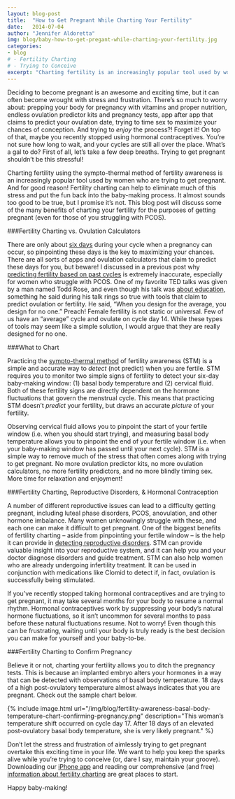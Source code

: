 ```yaml
---
layout: blog-post
title:  "How to Get Pregnant While Charting Your Fertility"
date:   2014-07-04
author: "Jennifer Aldoretta"
img: blog/baby-how-to-get-pregant-while-charting-your-fertility.jpg
categories: 
- blog
# - Fertility Charting
# - Trying to Conceive
excerpt: "Charting fertility is an increasingly popular tool used by women who are trying to get pregnant. And for good reason! Fertility charting can help to eliminate a lot of stress and put the fun back into baby-making..."
---
```


Deciding to become pregnant is an awesome and exciting time, but it can often become wrought with stress and frustration. There&rsquo;s so much to worry about: prepping your body for pregnancy with vitamins and proper nutrition, endless ovulation predictor kits and pregnancy tests, app after app that claims to predict your ovulation date, trying to time sex to maximize your chances of conception. And trying to *enjoy* the process?! Forget it! On top of that, maybe you recently stopped using hormonal contraceptives. You&rsquo;re not sure how long to wait, and your cycles are still all over the place. What&rsquo;s a gal to do? First of all, let&rsquo;s take a few deep breaths. Trying to get pregnant shouldn&rsquo;t be this stressful! 

Charting fertility using the sympto-thermal method of fertility awareness is an increasingly popular tool used by women who are trying to get pregnant. And for good reason! Fertility charting can help to eliminate much of this stress and put the fun back into the baby-making process. It almost sounds too good to be true, but I promise it&rsquo;s not. This blog post will discuss some of the many benefits of charting your fertility for the purposes of getting pregnant (even for those of you struggling with PCOS).

###Fertility Charting vs. Ovulation Calculators

There are only about <a class="text-link" target="_blank" href="http://www.google.com/url?q=http%3A%2F%2Fhumrep.oxfordjournals.org%2Fcontent%2F14%2F7%2F1835.full&sa=D&sntz=1&usg=AFQjCNHlhcDJURfoHzM4r7kO5R2vtN_Fvg">six days</a> during your cycle when a pregnancy can occur, so pinpointing these days is the key to maximizing your chances. There are all sorts of apps and ovulation calculators that claim to predict these days for you, but beware! I discussed in a previous post why <a class="text-link" href="/blog/2014/06/23/standard-days-method-rhythm-method-sympto-thermal-method-whats-the-difference/#.U7a4GI1dUnJ">predicting fertility based on past cycles</a> is extremely inaccurate, especially for women who struggle with PCOS. One of my favorite TED talks was given by a man named Todd Rose, and even though his talk was <a class="text-link" target="_blank" href="https://www.youtube.com/watch?v=4eBmyttcfU4">about education</a>, something he said during his talk rings so true with tools that claim to predict ovulation or fertility. He said, &ldquo;When you design for the average, you design for no one.&rdquo; Preach! Female fertility is not static or universal. Few of us have an &ldquo;average&rdquo; cycle and ovulate on cycle day 14. While these types of tools may seem like a simple solution, I would argue that they are really designed for no one.

###What to Chart

Practicing the <a class="text-link" href="/the-cycle/chapter-7-the-rules-of-the-sympto-thermal-method/">sympto-thermal method</a> of fertility awareness (STM) is a simple and accurate way to *detect* (not predict) when you are fertile. STM requires you to monitor two simple signs of fertility to detect your six-day baby-making window: (1) basal body temperature and (2) cervical fluid. Both of these fertility signs are directly dependent on the hormone fluctuations that govern the menstrual cycle. This means that practicing STM doesn&rsquo;t *predict* your fertility, but draws an accurate *picture* of your fertility. 

Observing cervical fluid allows you to pinpoint the start of your fertile window (i.e. when you should start trying), and measuring basal body temperature allows you to pinpoint the end of your fertile window (i.e. when your baby-making window has passed until your next cycle). STM is a simple way to remove much of the stress that often comes along with trying to get pregnant. No more ovulation predictor kits, no more ovulation calculators, no more fertility predictors, and no more blindly timing sex. More time for relaxation and enjoyment!

###Fertility Charting, Reproductive Disorders, & Hormonal Contraception

A number of different reproductive issues can lead to a difficulty getting pregnant, including luteal phase disorders, PCOS, anovulation, and other hormone imbalance. Many women unknowingly struggle with these, and each one can make it difficult to get pregnant. One of the biggest benefits of fertility charting &ndash; aside from pinpointing your fertile window &ndash; is the help it can provide in <a class="text-link" href="/the-cycle/appendix-c-the-sympto-thermal-method-for-reproductive-health/">detecting reproductive disorders</a>. STM can provide valuable insight into your reproductive system, and it can help you and your doctor diagnose disorders and guide treatment. STM can also help women who are already undergoing infertility treatment. It can be used in conjunction with medications like Clomid to detect if, in fact, ovulation is successfully being stimulated. 

If you&rsquo;ve recently stopped taking hormonal contraceptives and are trying to get pregnant, it may take several months for your body to resume a normal rhythm. Hormonal contraceptives work by suppressing your body&rsquo;s natural hormone fluctuations, so it isn&rsquo;t uncommon for several months to pass before these natural fluctuations resume. Not to worry! Even though this can be frustrating, waiting until your body is truly ready is the best decision you can make for yourself and your baby-to-be. 

###Fertility Charting to Confirm Pregnancy

Believe it or not, charting your fertility allows you to ditch the pregnancy tests. This is because an implanted embryo alters your hormones in a way that can be detected with observations of basal body temperature. 18 days of a high post-ovulatory temperature almost always indicates that you are pregnant. Check out the sample chart below.

{% include image.html url="/img/blog/fertility-awareness-basal-body-temperature-chart-confirming-pregnancy.png" description="This woman&rsquo;s temperature shift occurred on cycle day 17. After 18 days of an elevated post-ovulatory basal body temperature, she is very likely pregnant." %}

Don&rsquo;t let the stress and frustration of aimlessly trying to get pregnant overtake this exciting time in your life. We want to help you keep the sparks alive while you&rsquo;re trying to conceive (or, dare I say, maintain your groove). Downloading our <a class="text-link" target="_blank" href="https://itunes.apple.com/app/id831795151">iPhone app</a> and reading our comprehensive (and free) <a class="text-link" href="/the-cycle/">information about fertility charting</a> are great places to start.

Happy baby-making!

